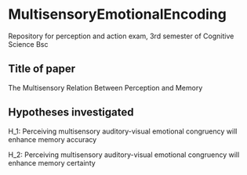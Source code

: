 # MultisensoryEmotionalEncoding
Repository for perception and action exam, 3rd semester of Cognitive Science Bsc

## Title of paper
The Multisensory Relation Between Perception and Memory

## Hypotheses investigated
H_1: Perceiving multisensory auditory-visual emotional congruency will enhance memory accuracy

H_2: Perceiving multisensory auditory-visual emotional congruency will enhance memory certainty
